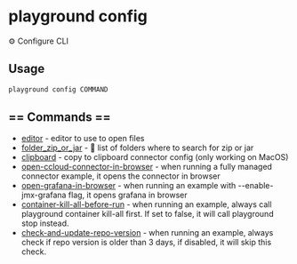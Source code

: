 # playground config

⚙️ Configure CLI

## Usage

```bash
playground config COMMAND
```

## == Commands ==

- [editor](playground%20config%20editor) - editor to use to open files
- [folder_zip_or_jar](playground%20config%20folder_zip_or_jar) - 📂 list of folders where to search for zip or jar
- [clipboard](playground%20config%20clipboard) - copy to clipboard connector config (only working on MacOS)
- [open-ccloud-connector-in-browser](playground%20config%20open-ccloud-connector-in-browser) - when running a fully managed connector example, it opens the connector in browser
- [open-grafana-in-browser](playground%20config%20open-grafana-in-browser) - when running an example with --enable-jmx-grafana flag, it opens grafana in browser
- [container-kill-all-before-run](playground%20config%20container-kill-all-before-run) - when running an example, always call playground container kill-all first. If set to false, it will call playground stop instead.
- [check-and-update-repo-version](playground%20config%20check-and-update-repo-version) - when running an example, always check if repo version is older than 3 days, if disabled, it will skip this check.


